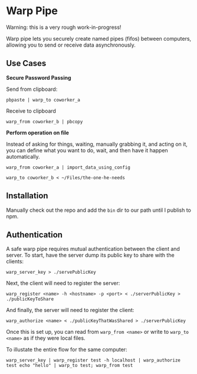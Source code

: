 # Warp Pipe

Warning: this is a very rough work-in-progress!

Warp pipe lets you securely create named pipes (fifos) between computers, allowing you to send or receive data asynchronously. 

## Use Cases

**Secure Password Passing**

Send from clipboard:

`pbpaste | warp_to coworker_a`

Receive to clipboard

`warp_from coworker_b | pbcopy`

**Perform operation on file**

Instead of asking for things, waiting, manually grabbing it, and acting on it, you can define what you want to do, wait, and then have it happen automatically.

`warp_from coworker_a | import_data_using_config`

`warp_to coworker_b < ~/Files/the-one-he-needs`

## Installation

Manually check out the repo and add the `bin` dir to our path until I publish to npm.

## Authentication

A safe warp pipe requires mutual authentication between the client and server. To start, have the server dump its public key to share with the clients:

`warp_server_key > ./servePublicKey`

Next, the client will need to register the server:

`warp_register <name> -h <hostname> -p <port> < ./serverPublicKey > ./publicKeyToShare`

And finally, the server will need to register the client:

`warp_authorize <name> < ./publicKeyThatWasShared > ./serverPublicKey`

Once this is set up, you can read from `warp_from <name>` or write to `warp_to <name>` as if they were local files.

To illustate the entire flow for the same computer:

`
warp_server_key | warp_register test -h localhost | warp_authorize test
echo "hello" | warp_to test; warp_from test
`

